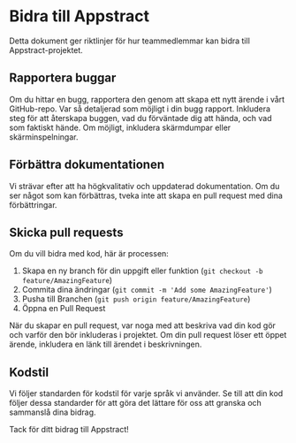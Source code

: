 # Bidra till Appstract

Detta dokument ger riktlinjer för hur teammedlemmar kan bidra till Appstract-projektet.

## Rapportera buggar

Om du hittar en bugg, rapportera den genom att skapa ett nytt ärende i vårt GitHub-repo. Var så detaljerad som möjligt i din bugg rapport. Inkludera steg för att återskapa buggen, vad du förväntade dig att hända, och vad som faktiskt hände. Om möjligt, inkludera skärmdumpar eller skärminspelningar.

## Förbättra dokumentationen

Vi strävar efter att ha högkvalitativ och uppdaterad dokumentation. Om du ser något som kan förbättras, tveka inte att skapa en pull request med dina förbättringar.

## Skicka pull requests

Om du vill bidra med kod, här är processen:

1. Skapa en ny branch för din uppgift eller funktion (`git checkout -b feature/AmazingFeature`)
2. Commita dina ändringar (`git commit -m 'Add some AmazingFeature'`)
3. Pusha till Branchen (`git push origin feature/AmazingFeature`)
4. Öppna en Pull Request

När du skapar en pull request, var noga med att beskriva vad din kod gör och varför den bör inkluderas i projektet. Om din pull request löser ett öppet ärende, inkludera en länk till ärendet i beskrivningen.

## Kodstil

Vi följer standarden för kodstil för varje språk vi använder. Se till att din kod följer dessa standarder för att göra det lättare för oss att granska och sammanslå dina bidrag.

Tack för ditt bidrag till Appstract!
